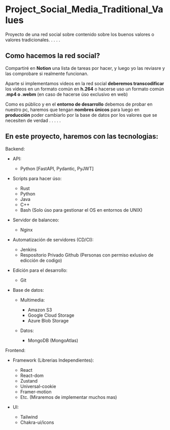 # Project_Social_Media_Traditional_Values

Proyecto de una red social sobre contenido sobre los buenos valores o valores tradicionales.
.
.
.
.
## Como hacemos la red social?

Compartiré en **Notion** una lista de tareas por hacer, y luego yo las reviasre y las comprobare si realmente funcionan.

Aparte si implementamos videos en la red social **deberemos transcodificar** los videos en un formato común en **h.264**
o hacerse uso un formato común .**mp4 o .webm** (en caso de hacerse úso exclusivo en web)

Como es público y en el **entorno de desarrollo** debemos de probar en nuestro pc, haremos que tengan **nombres únicos** para luego en **producción** poder cambiarlo por la base de datos por los valores que se necesiten de verdad
.
.
.
.
.

## En este proyecto, haremos con las tecnologias:
Backend:

  - API:
    - Python [FastAPI, Pydantic, PyJWT]

  - Scripts para hacer úso:
    - Rust
    - Python
    - Java
    - C++
    - Bash (Solo úso para gestionar el OS en entornos de UNIX)
  
  - Servidor de balanceo:
    - Nginx

  - Automatización de servidores (CD/CI):
    - Jenkins
    - Respositorio Privado Github (Personas con permiso exlusivo de edicción de codigo)
 
  - Edición para el desarrollo:
    - Git
  
  - Base de datos:

    - Multimedia:
      - Amazon S3
      - Google Cloud Storage
      - Azure Blob Storage

    - Datos:
      - MongoDB (MongoAtlas)


Frontend:

  - Framework (Librerias Independientes):
    - React
    - React-dom
    - Zustand
    - Universal-cookie
    - Framer-motion
    - Etc. (Miraremos de implementar muchos mas)
  
  - UI:
    - Tailwind
    - Chakra-ui/icons






